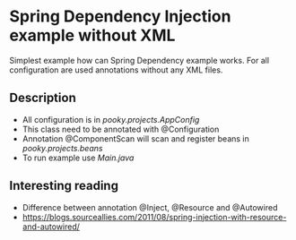 Spring Dependency Injection example without XML
======================================

Simplest example how can Spring Dependency example works. 
For all configuration are used annotations without any XML files.

Description
-------------------
* All configuration is in *pooky.projects.AppConfig*
* This class need to be annotated with @Configuration 
* Annotation @ComponentScan will scan and register beans in *pooky.projects.beans*
* To run example use *Main.java*

Interesting reading
----------------------
* Difference between annotation @Inject, @Resource and @Autowired
* https://blogs.sourceallies.com/2011/08/spring-injection-with-resource-and-autowired/ 
 
